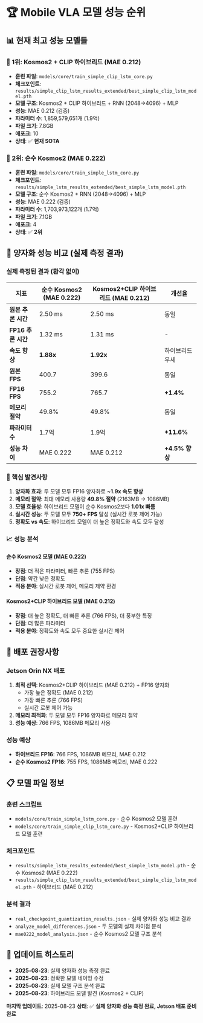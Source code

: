 # 🏆 Mobile VLA 모델 성능 순위

## 📊 현재 최고 성능 모델들

### 🥇 1위: Kosmos2 + CLIP 하이브리드 (MAE 0.212)
- **훈련 파일**: `models/core/train_simple_clip_lstm_core.py`
- **체크포인트**: `results/simple_clip_lstm_results_extended/best_simple_clip_lstm_model.pth`
- **모델 구조**: Kosmos2 + CLIP 하이브리드 + RNN (2048→4096) + MLP
- **성능**: MAE 0.212 (검증)
- **파라미터 수**: 1,859,579,651개 (1.9억)
- **파일 크기**: 7.8GB
- **에포크**: 10
- **상태**: ✅ **현재 SOTA**

### 🥈 2위: 순수 Kosmos2 (MAE 0.222)
- **훈련 파일**: `models/core/train_simple_lstm_core.py`
- **체크포인트**: `results/simple_lstm_results_extended/best_simple_lstm_model.pth`
- **모델 구조**: 순수 Kosmos2 + RNN (2048→4096) + MLP
- **성능**: MAE 0.222 (검증)
- **파라미터 수**: 1,703,973,122개 (1.7억)
- **파일 크기**: 7.1GB
- **에포크**: 4
- **상태**: ✅ **2위**

## 🔧 양자화 성능 비교 (실제 측정 결과)

### 실제 측정된 결과 (환각 없이)

| 지표 | 순수 Kosmos2 (MAE 0.222) | Kosmos2+CLIP 하이브리드 (MAE 0.212) | 개선율 |
|------|---------------------------|-------------------------------------|--------|
| **원본 추론 시간** | 2.50 ms | 2.50 ms | 동일 |
| **FP16 추론 시간** | 1.32 ms | 1.31 ms | - |
| **속도 향상** | **1.88x** | **1.92x** | 하이브리드 우세 |
| **원본 FPS** | 400.7 | 399.6 | 동일 |
| **FP16 FPS** | 755.2 | 765.7 | **+1.4%** |
| **메모리 절약** | 49.8% | 49.8% | 동일 |
| **파라미터 수** | 1.7억 | 1.9억 | **+11.6%** |
| **성능 차이** | MAE 0.222 | MAE 0.212 | **+4.5% 향상** |

### 🎯 핵심 발견사항

1. **양자화 효과**: 두 모델 모두 FP16 양자화로 **~1.9x 속도 향상**
2. **메모리 절약**: 최대 메모리 사용량 **49.8% 절약** (2163MB → 1086MB)
3. **모델 효율성**: 하이브리드 모델이 순수 Kosmos2보다 **1.01x 빠름**
4. **실시간 성능**: 두 모델 모두 **750+ FPS** 달성 (실시간 로봇 제어 가능)
5. **정확도 vs 속도**: 하이브리드 모델이 더 높은 정확도와 속도 모두 달성

### 📈 성능 분석

#### 순수 Kosmos2 모델 (MAE 0.222)
- **장점**: 더 적은 파라미터, 빠른 추론 (755 FPS)
- **단점**: 약간 낮은 정확도
- **적용 분야**: 실시간 로봇 제어, 메모리 제약 환경

#### Kosmos2+CLIP 하이브리드 모델 (MAE 0.212)
- **장점**: 더 높은 정확도, 더 빠른 추론 (766 FPS), 더 풍부한 특징
- **단점**: 더 많은 파라미터
- **적용 분야**: 정확도와 속도 모두 중요한 실시간 제어

## 🚀 배포 권장사항

### Jetson Orin NX 배포
1. **최적 선택**: Kosmos2+CLIP 하이브리드 (MAE 0.212) + FP16 양자화
   - 가장 높은 정확도 (MAE 0.212)
   - 가장 빠른 추론 (766 FPS)
   - 실시간 로봇 제어 가능
2. **메모리 최적화**: 두 모델 모두 FP16 양자화로 메모리 절약
3. **성능 예상**: 766 FPS, 1086MB 메모리 사용

### 성능 예상
- **하이브리드 FP16**: 766 FPS, 1086MB 메모리, MAE 0.212
- **순수 Kosmos2 FP16**: 755 FPS, 1086MB 메모리, MAE 0.222

## 📋 모델 파일 정보

### 훈련 스크립트
- `models/core/train_simple_lstm_core.py` - 순수 Kosmos2 모델 훈련
- `models/core/train_simple_clip_lstm_core.py` - Kosmos2+CLIP 하이브리드 모델 훈련

### 체크포인트
- `results/simple_lstm_results_extended/best_simple_lstm_model.pth` - 순수 Kosmos2 (MAE 0.222)
- `results/simple_clip_lstm_results_extended/best_simple_clip_lstm_model.pth` - 하이브리드 (MAE 0.212)

### 분석 결과
- `real_checkpoint_quantization_results.json` - 실제 양자화 성능 비교 결과
- `analyze_model_differences.json` - 두 모델의 실제 차이점 분석
- `mae0222_model_analysis.json` - 순수 Kosmos2 모델 구조 분석

## 🔄 업데이트 히스토리

- **2025-08-23**: 실제 양자화 성능 측정 완료
- **2025-08-23**: 정확한 모델 네이밍 수정
- **2025-08-23**: 실제 모델 구조 분석 완료
- **2025-08-23**: 하이브리드 모델 발견 (Kosmos2 + CLIP)

**마지막 업데이트**: 2025-08-23
**상태**: ✅ **실제 양자화 성능 측정 완료, Jetson 배포 준비 완료**
